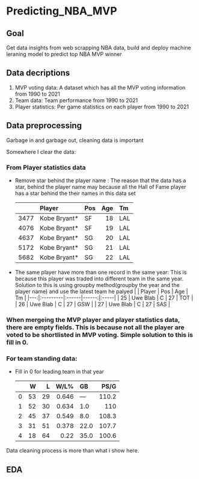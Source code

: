 # Predicting_NBA_MVP
## Goal 

Get data insights from web scrapping NBA data, build and deploy machine leraning model to predict top NBA MVP winner 

## Data decriptions 
1. MVP voting data: A dataset which has all the MVP voting information from 1990 to 2021
2. Team data: Team performance from 1990 to 2021 
3. Player statistics: Per game statistics on each player from 1990 to 2021 

## Data preprocessing 
Garbage in and garbage out, cleaning data is important 

Somewhere I clear the data:

### From Player statistics data 
- Remove star behind the player name : The reason that the data has a star, behind the player name may because all the Hall of Fame player has a star behind the their names in this data set 

    |      | Player       | Pos   |   Age | Tm   |
    |-----:|:-------------|:------|------:|:-----|
    | 3477 | Kobe Bryant* | SF    |    18 | LAL  |
    | 4076 | Kobe Bryant* | SF    |    19 | LAL  |
    | 4637 | Kobe Bryant* | SG    |    20 | LAL  |
    | 5172 | Kobe Bryant* | SG    |    21 | LAL  |
    | 5682 | Kobe Bryant* | SG    |    22 | LAL  |

- The same player have more than one record in the same year: This is because this player was traded into different team in the same year. Solution to this is using groupby method(groupby the year and the player name) and use the latest team he palyed 
    |    | Player   | Pos   |   Age | Tm   |
    |---:|:---------|:------|------:|:-----|
    | 25 | Uwe Blab | C     |    27 | TOT  |
    | 26 | Uwe Blab | C     |    27 | GSW  |
    | 27 | Uwe Blab | C     |    27 | SAS  |

### When mergeing the MVP player and player statistics data, there are empty fields. This is because not all the player are voted to be shortlisted in MVP voting. Simple solution to this is fill in 0.


### For team standing data: 
- Fill in 0 for leading team in that year 

    |    |   W |   L |   W/L% | GB   |   PS/G |
    |---:|----:|----:|-------:|:-----|-------:|
    |  0 |  53 |  29 |  0.646 | —    |  110.2 |
    |  1 |  52 |  30 |  0.634 | 1.0  |  110   |
    |  2 |  45 |  37 |  0.549 | 8.0  |  108.3 |
    |  3 |  31 |  51 |  0.378 | 22.0 |  107.7 |
    |  4 |  18 |  64 |  0.22  | 35.0 |  100.6 |

Data cleaning process is more than what i show here.

## EDA 



